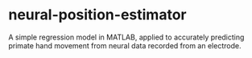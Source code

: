 # neural-position-estimator
A simple regression model in MATLAB, applied to accurately predicting primate hand movement from neural data recorded from an electrode.
